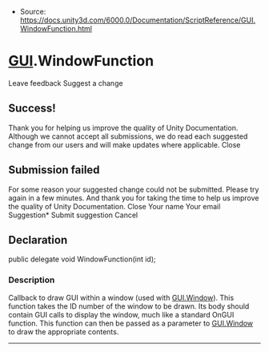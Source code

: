 * Source: https://docs.unity3d.com/6000.0/Documentation/ScriptReference/GUI.WindowFunction.html

#  [GUI](https://docs.unity3d.com/6000.0/Documentation/ScriptReference/GUI.html).WindowFunction
Leave feedback
Suggest a change
## Success!
Thank you for helping us improve the quality of Unity Documentation. Although we cannot accept all submissions, we do read each suggested change from our users and will make updates where applicable.
Close
## Submission failed
For some reason your suggested change could not be submitted. Please <a>try again</a> in a few minutes. And thank you for taking the time to help us improve the quality of Unity Documentation.
Close
Your name Your email Suggestion* Submit suggestion
Cancel
## Declaration
public delegate void WindowFunction(int id); 
### Description
Callback to draw GUI within a window (used with [GUI.Window](https://docs.unity3d.com/6000.0/Documentation/ScriptReference/GUI.Window.html)).
This function takes the ID number of the window to be drawn. Its body should contain GUI calls to display the window, much like a standard OnGUI function. This function can then be passed as a parameter to [GUI.Window](https://docs.unity3d.com/6000.0/Documentation/ScriptReference/GUI.Window.html) to draw the appropriate contents.
* * *
